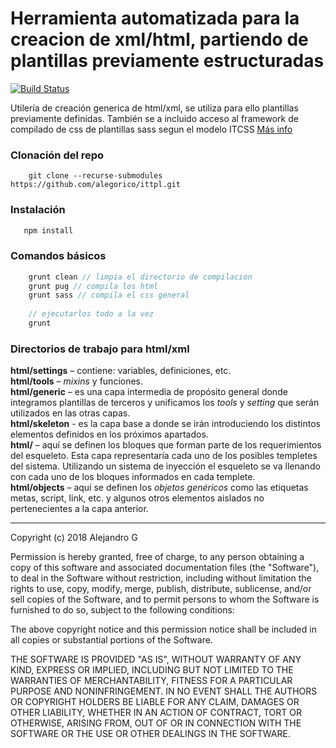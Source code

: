 # Herramienta automatizada para la creacion de xml/html, partiendo de plantillas previamente estructuradas
[![Build Status](https://travis-ci.org/alegorico/ittpl.svg?branch=master)](https://travis-ci.org/alegorico/ittpl)

Utilería de creación generica de html/xml, se utiliza para ello plantillas previamente definidas. También se a incluido acceso al framework de compilado de css de plantillas sass segun el modelo ITCSS [Más info](https://github.com/alegorico/forkfrcss)

### Clonación del repo
```shell
    git clone --recurse-submodules https://github.com/alegorico/ittpl.git
```

### Instalación 
```js
   npm install 
```

### Comandos básicos
```js
    grunt clean // limpia el directorio de compilacion
    grunt pug // compila los html
    grunt sass // compila el css general
    
    // ejecutarlos todo a la vez
    grunt
```

### Directorios de trabajo para html/xml

**html/settings** – contiene: variables, definiciones, etc.\
**html/tools** – _mixins_ y funciones.\
**html/generic** – es una capa intermedia de propósito general donde integramos plantillas de terceros y unificamos los _tools_ y _setting_ que serán utilizados en las otras capas.\
**html/skeleton** - es la capa base a donde se irán introduciendo los distintos elementos definidos en los próximos apartados.\
**html/** – aquí se definen los bloques que forman parte de los requerimientos del esqueleto. Esta capa representaría cada uno de los posibles templetes del sistema. Utilizando un sistema de inyección el esqueleto se va llenando con cada uno de los bloques informados en cada templete.\
**html/objects** – aquí se definen los _objetos genéricos_ como las etiquetas metas, script, link, etc. y algunos otros elementos aislados no pertenecientes a la capa anterior.

---
Copyright (c) 2018  Alejandro G

Permission is hereby granted, free of charge, to any person obtaining a copy of this software and associated documentation files (the "Software"), to deal in the Software without restriction, including without limitation the rights to use, copy, modify, merge, publish, distribute, sublicense, and/or sell copies of the Software, and to permit persons to whom the Software is furnished to do so, subject to the following conditions:

The above copyright notice and this permission notice shall be included in all copies or substantial portions of the Software.

THE SOFTWARE IS PROVIDED "AS IS", WITHOUT WARRANTY OF ANY KIND, EXPRESS OR IMPLIED, INCLUDING BUT NOT LIMITED TO THE WARRANTIES OF MERCHANTABILITY, FITNESS FOR A PARTICULAR PURPOSE AND NONINFRINGEMENT. IN NO EVENT SHALL THE AUTHORS OR COPYRIGHT HOLDERS BE LIABLE FOR ANY CLAIM, DAMAGES OR OTHER LIABILITY, WHETHER IN AN ACTION OF CONTRACT, TORT OR OTHERWISE, ARISING FROM, OUT OF OR IN CONNECTION WITH THE SOFTWARE OR THE USE OR OTHER DEALINGS IN THE SOFTWARE.
